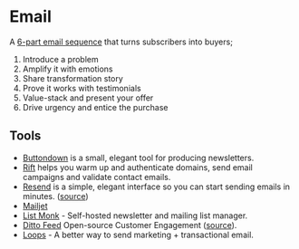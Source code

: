# Email

A [6-part email sequence](https://entrepreneurshandbook.co/this-6-part-email-sequence-just-about-guarantees-a-four-figure-income-every-time-i-use-it-fb7e8bf90ad0) that turns subscribers into buyers;

1. Introduce a problem
2. Amplify it with emotions
3. Share transformation story
4. Prove it works with testimonials
5. Value-stack and present your offer
6. Drive urgency and entice the purchase

## Tools

- [Buttondown](https://buttondown.email) is a small, elegant tool for producing newsletters.
- [Rift](https://www.getrift.com) helps you warm up and authenticate domains, send email campaigns and validate contact emails.
- [Resend](https://resend.com/) is a simple, elegant interface so you can start sending emails in minutes. ([source](https://github.com/resendlabs))
- [Mailjet](https://www.mailjet.com)
- [List Monk](https://listmonk.app) - Self-hosted newsletter and mailing list manager.
- [Ditto Feed](https://dittofeed.com) Open-source Customer Engagement ([source](https://github.com/dittofeed/dittofeed)).
- [Loops](https://loops.so) - A better way to send marketing + transactional email.
